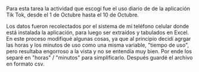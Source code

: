 Para esta tarea la actividad que escogí fue el uso diario de de la aplicación Tik Tok, desde el 1 de Octubre hasta el 10 de Octubre.

Los datos fueron recolectados por el sistema de mi teléfono celular donde está instalada la aplicación, para luego ser extraídos y tabulados en Excel. En este proceso modifiqué algunas cosas, ya que al principio decidí agrgar las horas y los minutos de uso como una misma variable, "tiempo de uso", pero resultaba engorroso a la vista y no se entendía muy bien. Por ende los separé en "horas" / "minutos" para simplificarlo. Después guardé el archivo en formato csv.